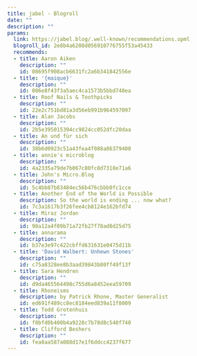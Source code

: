 ```yaml
---
title: jabel - Blogroll
date: ""
description: ""
params:
  link: https://jabel.blog/.well-known/recommendations.opml
  blogroll_id: 2e8b4a6208d056910776755f53a45433
  recommends:
  - title: Aaron Aiken
    description: ""
    id: 08695f908acb6631fc2a6b341842556e
  - title: '{maique}'
    description: ""
    id: 086e8f43f3a5aec4ca1573b5bbd748ea
  - title: Roof Nails & Toothpicks
    description: ""
    id: 22e2c751bd81a3d56eb991b964597097
  - title: Alan Jacobs
    description: ""
    id: 2b5e395015394cc9824cc052dfc20daa
  - title: An und für sich
    description: ""
    id: 38b6d0923c51a43fea4f088a86379400
  - title: annie's microblog
    description: ""
    id: 4a2335a79de7b067c80fc8d7318e71a6
  - title: John's Micro.Blog
    description: ""
    id: 5c4bb87b83484ec56b476cbbb0fc1cce
  - title: Another End of the World is Possible
    description: So the world is ending ... now what?
    id: 7c3a1617b3f26fee4cb8124e162bfd74
  - title: Miraz Jordan
    description: ""
    id: 98a12a4f09b71a72fb27f78ad0d25d75
  - title: annarama
    description: ""
    id: b37e3e97c422cbffd631631e0475d11b
  - title: 'David Walbert: Unhewn Stones'
    description: ""
    id: c75a8328ee8b3aad39843b80ff49f13f
  - title: Sara Hendren
    description: ""
    id: d9da465564498c755d6a8452eea59709
  - title: Rhoneisms
    description: by Patrick Rhone, Master Generalist
    id: ed691f489cc8ec8184eed839a11f8009
  - title: Todd Grotenhuis
    description: ""
    id: f0bfd0b400b4a9228c7b78d8c540f740
  - title: Clifford Beshers
    description: ""
    id: fea8aa587a088d17e1f6ddcc4237f677
---
```

